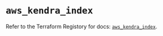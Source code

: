 # `aws_kendra_index`

Refer to the Terraform Registory for docs: [`aws_kendra_index`](https://registry.terraform.io/providers/hashicorp/aws/4.65.0/docs/resources/kendra_index).
